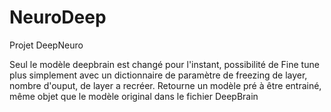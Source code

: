 # NeuroDeep
Projet DeepNeuro


Seul le modèle deepbrain est changé pour l'instant,
possibilité de Fine tune plus simplement avec un dictionnaire de paramètre de freezing de layer, nombre d'ouput, de layer a recréer.
Retourne un modèle pré à être entrainé, même objet que le modèle original dans le fichier DeepBrain
